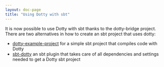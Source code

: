 ```yaml
---
layout: doc-page
title: "Using Dotty with sbt"
---
```


It is now possible to use Dotty with sbt thanks to the dotty-bridge project.
There are two alternatives in how to create an sbt project that uses dotty:

* [dotty-example-project](https://github.com/smarter/dotty-example-project)
  for a simple sbt project that compiles code with Dotty
* [sbt-dotty](https://github.com/felixmulder/sbt-dotty) an sbt plugin that
  takes care of all dependencies and settings needed to get a Dotty sbt project
